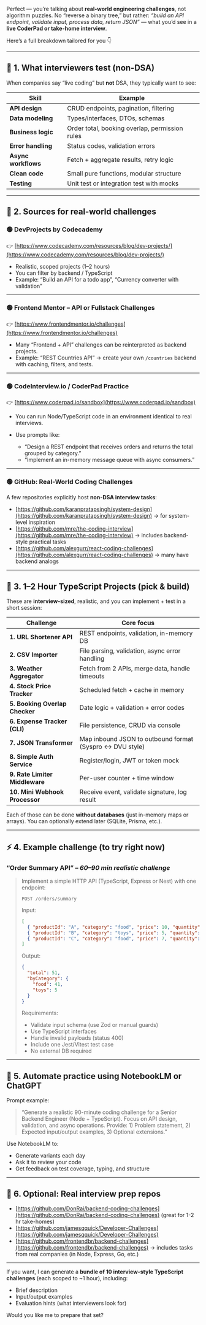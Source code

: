 Perfect — you’re talking about **real-world engineering challenges**, not algorithm puzzles.
No “reverse a binary tree,” but rather: *“build an API endpoint, validate input, process data, return JSON”* — what you’d see in a **live CoderPad or take-home interview**.

Here’s a full breakdown tailored for you 👇

---

## 🧠 1. What interviewers test (non-DSA)

When companies say “live coding” but **not** DSA, they typically want to see:

| Skill               | Example                                        |
| ------------------- | ---------------------------------------------- |
| **API design**      | CRUD endpoints, pagination, filtering          |
| **Data modeling**   | Types/interfaces, DTOs, schemas                |
| **Business logic**  | Order total, booking overlap, permission rules |
| **Error handling**  | Status codes, validation errors                |
| **Async workflows** | Fetch + aggregate results, retry logic         |
| **Clean code**      | Small pure functions, modular structure        |
| **Testing**         | Unit test or integration test with mocks       |

---

## 🧩 2. Sources for real-world challenges

### 🟢 **DevProjects by Codecademy**

👉 [https://www.codecademy.com/resources/blog/dev-projects/](https://www.codecademy.com/resources/blog/dev-projects/)

* Realistic, scoped projects (1–2 hours)
* You can filter by backend / TypeScript
* Example: “Build an API for a todo app”, “Currency converter with validation”

---

### 🟢 **Frontend Mentor – API or Fullstack Challenges**

👉 [https://www.frontendmentor.io/challenges](https://www.frontendmentor.io/challenges)

* Many “Frontend + API” challenges can be reinterpreted as backend projects.
* Example: “REST Countries API” → create your own `/countries` backend with caching, filters, and tests.

---

### 🟢 **CodeInterview.io / CoderPad Practice**

👉 [https://www.coderpad.io/sandbox](https://www.coderpad.io/sandbox)

* You can run Node/TypeScript code in an environment identical to real interviews.
* Use prompts like:

  * “Design a REST endpoint that receives orders and returns the total grouped by category.”
  * “Implement an in-memory message queue with async consumers.”

---

### 🟢 **GitHub: Real-World Coding Challenges**

A few repositories explicitly host **non-DSA interview tasks**:

* [https://github.com/karanpratapsingh/system-design](https://github.com/karanpratapsingh/system-design) → for system-level inspiration
* [https://github.com/mre/the-coding-interview](https://github.com/mre/the-coding-interview) → includes backend-style practical tasks
* [https://github.com/alexgurr/react-coding-challenges](https://github.com/alexgurr/react-coding-challenges) → many have backend analogs

---

## 🔨 3. 1–2 Hour TypeScript Projects (pick & build)

These are **interview-sized**, realistic, and you can implement + test in a short session:

| Challenge                      | Core focus                                               |
| ------------------------------ | -------------------------------------------------------- |
| **1. URL Shortener API**       | REST endpoints, validation, in-memory DB                 |
| **2. CSV Importer**            | File parsing, validation, async error handling           |
| **3. Weather Aggregator**      | Fetch from 2 APIs, merge data, handle timeouts           |
| **4. Stock Price Tracker**     | Scheduled fetch + cache in memory                        |
| **5. Booking Overlap Checker** | Date logic + validation + error codes                    |
| **6. Expense Tracker (CLI)**   | File persistence, CRUD via console                       |
| **7. JSON Transformer**        | Map inbound JSON to outbound format (Syspro ↔ DVU style) |
| **8. Simple Auth Service**     | Register/login, JWT or token mock                        |
| **9. Rate Limiter Middleware** | Per-user counter + time window                           |
| **10. Mini Webhook Processor** | Receive event, validate signature, log result            |

Each of those can be done **without databases** (just in-memory maps or arrays).
You can optionally extend later (SQLite, Prisma, etc.).

---

## ⚡ 4. Example challenge (to try right now)

### “Order Summary API” – *60–90 min realistic challenge*

> Implement a simple HTTP API (TypeScript, Express or Nest) with one endpoint:
>
> `POST /orders/summary`
>
> Input:
>
> ```json
> [
>   { "productId": "A", "category": "food", "price": 10, "quantity": 2 },
>   { "productId": "B", "category": "toys", "price": 5, "quantity": 1 },
>   { "productId": "C", "category": "food", "price": 7, "quantity": 3 }
> ]
> ```
>
> Output:
>
> ```json
> {
>   "total": 51,
>   "byCategory": {
>     "food": 41,
>     "toys": 5
>   }
> }
> ```
>
> Requirements:
>
> * Validate input schema (use Zod or manual guards)
> * Use TypeScript interfaces
> * Handle invalid payloads (status 400)
> * Include one Jest/Vitest test case
> * No external DB required

---

## 🧰 5. Automate practice using NotebookLM or ChatGPT

Prompt example:

> “Generate a realistic 90-minute coding challenge for a Senior Backend Engineer (Node + TypeScript).
> Focus on API design, validation, and async operations.
> Provide: 1) Problem statement, 2) Expected input/output examples, 3) Optional extensions.”

Use NotebookLM to:

* Generate variants each day
* Ask it to review your code
* Get feedback on test coverage, typing, and structure

---

## 🧩 6. Optional: Real interview prep repos

* [https://github.com/DonRai/backend-coding-challenges](https://github.com/DonRai/backend-coding-challenges)
  (great for 1-2 hr take-homes)
* [https://github.com/jamesqquick/Developer-Challenges](https://github.com/jamesqquick/Developer-Challenges)
* [https://github.com/frontendbr/backend-challenges](https://github.com/frontendbr/backend-challenges)
  → includes tasks from real companies (in Node, Express, Go, etc.)

---

If you want, I can generate a **bundle of 10 interview-style TypeScript challenges** (each scoped to ~1 hour), including:

* Brief description
* Input/output examples
* Evaluation hints (what interviewers look for)

Would you like me to prepare that set?
